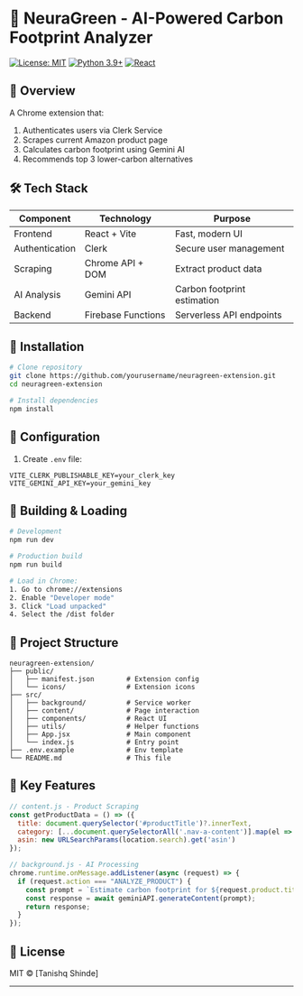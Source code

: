 # 🌿 NeuraGreen - AI-Powered Carbon Footprint Analyzer

[![License: MIT](https://img.shields.io/badge/License-MIT-green.svg)](LICENSE)
[![Python 3.9+](https://img.shields.io/badge/Python-3.9+-blue.svg)](https://python.org)
[![React](https://img.shields.io/badge/React-18+-61DAFB.svg)](https://reactjs.org)

## 📌 Overview
A Chrome extension that:
1. Authenticates users via Clerk Service
2. Scrapes current Amazon product page
3. Calculates carbon footprint using Gemini AI
4. Recommends top 3 lower-carbon alternatives

## 🛠️ Tech Stack
| Component       | Technology          | Purpose                          |
|-----------------|---------------------|----------------------------------|
| Frontend        | React + Vite        | Fast, modern UI                  |
| Authentication  | Clerk               | Secure user management           |
| Scraping        | Chrome API + DOM    | Extract product data             |
| AI Analysis     | Gemini API          | Carbon footprint estimation      |
| Backend         | Firebase Functions  | Serverless API endpoints         |

## 🔧 Installation
```bash
# Clone repository
git clone https://github.com/yourusername/neuragreen-extension.git
cd neuragreen-extension

# Install dependencies
npm install
```

## 🔐 Configuration
1. Create `.env` file:
```env
VITE_CLERK_PUBLISHABLE_KEY=your_clerk_key
VITE_GEMINI_API_KEY=your_gemini_key
```

## 🚀 Building & Loading
```bash
# Development
npm run dev

# Production build
npm run build

# Load in Chrome:
1. Go to chrome://extensions
2. Enable "Developer mode"
3. Click "Load unpacked"
4. Select the /dist folder
```

## 📂 Project Structure
```
neuragreen-extension/
├── public/
│   ├── manifest.json        # Extension config
│   └── icons/               # Extension icons
├── src/
│   ├── background/          # Service worker
│   ├── content/             # Page interaction
│   ├── components/          # React UI
│   ├── utils/               # Helper functions
│   ├── App.jsx              # Main component
│   └── index.js             # Entry point
├── .env.example             # Env template
└── README.md                # This file
```

## 🌟 Key Features
```javascript
// content.js - Product Scraping
const getProductData = () => ({
  title: document.querySelector('#productTitle')?.innerText,
  category: [...document.querySelectorAll('.nav-a-content')].map(el => el.innerText),
  asin: new URLSearchParams(location.search).get('asin')
});

// background.js - AI Processing
chrome.runtime.onMessage.addListener(async (request) => {
  if (request.action === "ANALYZE_PRODUCT") {
    const prompt = `Estimate carbon footprint for ${request.product.title}`;
    const response = await geminiAPI.generateContent(prompt);
    return response;
  }
});
```

## 📜 License
MIT © [Tanishq Shinde]

---
